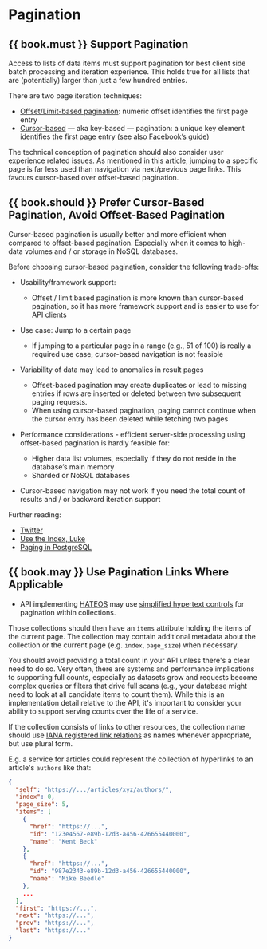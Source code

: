 # Pagination

## {{ book.must }} Support Pagination

Access to lists of data items must support pagination for best client side batch processing and iteration experience. This holds true for all lists that are (potentially) larger than just a
few hundred entries.

There are two page iteration techniques:

* [Offset/Limit-based pagination](http://developer.infoconnect.com/paging-results-limit-and-offset):
  numeric offset identifies the first page entry
* [Cursor-based](https://dev.twitter.com/overview/api/cursoring) — aka key-based — pagination: a
  unique key element identifies the first page entry (see also
  [Facebook’s guide](https://developers.facebook.com/docs/graph-api/using-graph-api/v2.4#paging))

The technical conception of pagination should also consider user experience related issues. As mentioned
in this [article](https://www.smashingmagazine.com/2016/03/pagination-infinite-scrolling-load-more-buttons/),
jumping to a specific page is far less used than navigation via next/previous page links. This favours
cursor-based over offset-based pagination.

## {{ book.should }} Prefer Cursor-Based Pagination, Avoid Offset-Based Pagination

Cursor-based pagination is usually better and more efficient when compared to offset-based pagination. Especially when it comes to
high-data volumes and / or storage in NoSQL databases.

Before choosing cursor-based pagination, consider the following trade-offs:

* Usability/framework support:

    * Offset / limit based pagination is more known than cursor-based pagination, so it has more framework support and
      is easier to use for API clients

* Use case: Jump to a certain page

    * If jumping to a particular page in a range (e.g., 51 of 100) is really a required use case,
      cursor-based navigation is not feasible

* Variability of data may lead to anomalies in result pages

    * Offset-based pagination may create duplicates or lead to missing entries if rows are inserted or deleted between two subsequent paging requests.
    * When using cursor-based pagination, paging cannot continue when the cursor entry has been
      deleted while fetching two pages

* Performance considerations - efficient server-side processing using offset-based pagination is hardly feasible for:

    * Higher data list volumes, especially if they do not reside in the database’s main memory
    * Sharded or NoSQL databases

* Cursor-based navigation may not work if you need the total count of results and / or backward iteration support


Further reading:

* [Twitter](https://dev.twitter.com/rest/public/timelines)
* [Use the Index, Luke](http://use-the-index-luke.com/no-offset)
* [Paging in PostgreSQL](https://www.citusdata.com/blog/1872-joe-nelson/409-five-ways-paginate-postgres-basic-exotic)


## {{ book.may }} Use Pagination Links Where Applicable

* API implementing [HATEOS](../hyper-media/Hypermedia.html#may-use-rest-maturity-level-3--hateoas) may use [simplified hypertext controls](../hyper-media/Hypermedia.html#should-pagination-and-self-references) for pagination within collections.

Those collections should then have an `items` attribute holding the items of the current page. The collection may contain additional metadata about the collection or the current page (e.g. `index`, `page_size`) when necessary.

You should avoid providing a total count in your API unless there's a clear need to do so. Very often, there are systems and performance implications to supporting full counts, especially as datasets grow and requests become complex queries or filters that drive full scans (e.g., your database might need to look at all candidate items to count them). While this is an implementation detail relative to the API, it's important to consider your ability to support serving counts over the life of a service.

If the collection consists of links to other resources, the collection name should use [IANA registered link relations](http://www.iana.org/assignments/link-relations/link-relations.xml) as names whenever appropriate, but use plural form.

E.g. a service for articles could represent the collection of hyperlinks to an article's `authors` like that:

```json
{
  "self": "https://.../articles/xyz/authors/",
  "index": 0,
  "page_size": 5,
  "items": [
    {  
      "href": "https://...",
      "id": "123e4567-e89b-12d3-a456-426655440000",
      "name": "Kent Beck"
    },
    {  
      "href": "https://...",
      "id": "987e2343-e89b-12d3-a456-426655440000",
      "name": "Mike Beedle"
    },
    ...
  ],
  "first": "https://...",
  "next": "https://...",
  "prev": "https://...",
  "last": "https://..."
}

```
